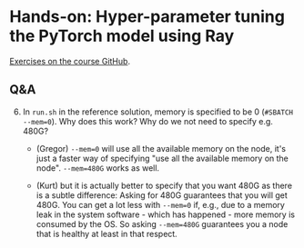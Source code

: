 # Hands-on: Hyper-parameter tuning the PyTorch model using Ray

[Exercises on the course GitHub](https://github.com/Lumi-supercomputer/Getting_Started_with_AI_workshop/tree/main/09_Hyper-parameter_tuning_using_Ray_on_LUMI).


## Q&A

6.  In `run.sh` in the reference solution, memory is specified to be 0 (`#SBATCH --mem=0`). Why does this work? Why do we not need to specify e.g. 480G?

    -   (Gregor) `--mem=0` will use all the available memory on the node, it's just a faster way of specifying "use all the available memory on the node". `--mem=480G` works as well.

    -   (Kurt) but it is actually better to specify that you want 480G as there is a subtle difference: Asking for 480G guarantees that you will get 480G. You can get a lot less with `--mem=0` if, e.g., due to a memory leak in the system software - which has happened - more memory is consumed by the OS. So asking `--mem=480G` guarantees you a node that is healthy at least in that respect.

